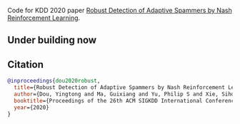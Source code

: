 
Code for KDD 2020 paper [Robust Detection of Adaptive Spammers by Nash Reinforcement Learning](http://arxiv.org/abs/2006.06069).

## Under building now


## Citation
```bibtex
@inproceedings{dou2020robust,
  title={Robust Detection of Adaptive Spammers by Nash Reinforcement Learning},
  author={Dou, Yingtong and Ma, Guixiang and Yu, Philip S and Xie, Sihong},
  booktitle={Proceedings of the 26th ACM SIGKDD International Conference on Knowledge Discovery \& Data Mining},
  year={2020}
}
```

